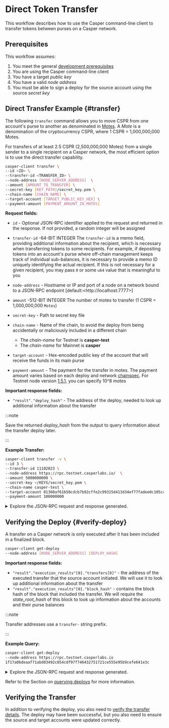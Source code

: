 # Direct Token Transfer

This workflow describes how to use the Casper command-line client to transfer tokens between purses on a Casper network.

## Prerequisites

This workflow assumes:

1.  You meet the general [development prerequisites](../../prerequisites.md)
2.  You are using the Casper command-line client
3.  You have a target *public key*
4.  You have a valid *node address*
5.  You must be able to sign a deploy for the source account using the source *secret key*

## Direct Transfer Example {#transfer}

The following `transfer` command allows you to move CSPR from one account's purse to another as denominated in [Motes](../../../concepts/design/casper-design.md#tokens-divisibility). A _Mote_ is a denomination of the cryptocurrency CSPR, where 1 CSPR = 1,000,000,000 Motes.

For transfers of at least 2.5 CSPR (2,500,000,000 Motes) from a single sender to a single recipient on a Casper network, the most efficient option is to use the direct transfer capability.

```bash
casper-client transfer \
--id <ID> \
--transfer-id <TRANSFER_ID> \
--node-address [NODE_SERVER_ADDRESS]  \
--amount [AMOUNT_TO_TRANSFER] \
--secret-key [KEY_PATH]/secret_key.pem \
--chain-name [CHAIN_NAME] \
--target-account [TARGET_PUBLIC_KEY_HEX] \
--payment-amount [PAYMENT_AMOUNT_IN_MOTES]
```

**Request fields:**

-   `id` - Optional JSON-RPC identifier applied to the request and returned in the response. If not provided, a random integer will be assigned
-   `transfer-id` -64-BIT INTEGER The `transfer-id` is a memo field, providing additional information about the recipient, which is necessary when transferring tokens to some recipients. For example, if depositing tokens into an account's purse where off-chain management keeps track of individual sub-balances, it is necessary to provide a memo ID uniquely identifying the actual recipient. If this is not necessary for a given recipient, you may pass `0` or some `u64` value that is meaningful to you
-   `node-address` - Hostname or IP and port of a node on a network bound to a JSON-RPC endpoint \[default:\<http://localhost:7777\>\]
-   `amount` -512-BIT INTEGER The number of motes to transfer (1 CSPR = 1,000,000,000 `Motes`)
-   `secret-key` - Path to secret key file
-   `chain-name` - Name of the chain, to avoid the deploy from being accidentally or maliciously included in a different chain

    -   The _chain-name_ for Testnet is **casper-test**
    -   The _chain-name_ for Mainnet is **casper**

-   `target-account` - Hex-encoded public key of the account that will receive the funds in its main purse
-   `payment-amount` - The payment for the transfer in motes. The payment amount varies based on each deploy and network [chainspec](../../../concepts/glossary/C.md#chainspec). For Testnet node version [1.5.1](https://github.com/casper-network/casper-node/blob/release-1.5.1/resources/production/chainspec.toml), you can specify 10^8 motes

**Important response fields:**

-   `"result"."deploy_hash"` - The address of the deploy, needed to look up additional information about the transfer

:::note

Save the returned _deploy_hash_ from the output to query information about the transfer deploy later.

:::

**Example Transfer:**

```bash
casper-client transfer -v \
--id 3 \
--transfer-id 11102023 \
--node-address https://rpc.testnet.casperlabs.io/  \
--amount 5000000000 \
--secret-key ~/KEYS/secret_key.pem \
--chain-name casper-test \
--target-account 01360af61b50cdcb7b92cffe2c99315d413d34ef77fadee0c105cc4f1d4120f986 \
--payment-amount 100000000
```

<details>
<summary>Explore the JSON-RPC request and response generated.</summary>

**JSON-RPC Request**:

```json
{
  "jsonrpc": "2.0",
  "method": "account_put_deploy",
  "params": {
    "deploy": {
      "hash": "1f17a0bdeaaf71abd03492c854cdf97f746432751721ce555e95b9cefe641e3c",
      "header": {
        "account": "0154d828baafa6858b92919c4d78f26747430dcbecb9aa03e8b44077dc6266cabf",
        "timestamp": "2023-10-12T14:59:40.760Z",
        "ttl": "30m",
        "gas_price": 1,
        "body_hash": "ea7e6a6cbdd4d761827cb627e162896bee3e771beda000550615c9b4fafa3a2d",
        "dependencies": [],
        "chain_name": "casper-test"
      },
      "payment": {
        "ModuleBytes": {
          "module_bytes": "",
          "args": [
            [
              "amount",
              {
                "cl_type": "U512",
                "bytes": "0400e1f505",
                "parsed": "100000000"
              }
            ]
          ]
        }
      },
      "session": {
        "Transfer": {
          "args": [
            [
              "amount",
              {
                "cl_type": "U512",
                "bytes": "0500f2052a01",
                "parsed": "5000000000"
              }
            ],
            [
              "target",
              {
                "cl_type": "PublicKey",
                "bytes": "01360af61b50cdcb7b92cffe2c99315d413d34ef77fadee0c105cc4f1d4120f986",
                "parsed": "01360af61b50cdcb7b92cffe2c99315d413d34ef77fadee0c105cc4f1d4120f986"
              }
            ],
            [
              "id",
              {
                "cl_type": {
                  "Option": "U64"
                },
                "bytes": "014767a90000000000",
                "parsed": 11102023
              }
            ]
          ]
        }
      },
      "approvals": [
        {
          "signer": "0154d828baafa6858b92919c4d78f26747430dcbecb9aa03e8b44077dc6266cabf",
          "signature": "01e53cb742ed13ff4f0584a3da0f22f5942a33e010965adf640c91204ae4bc7436f1e5534d338ffa117d193295214816445439781229d24a372085c316eac5e305"
        }
      ]
    }
  },
  "id": 3
}
```

**JSON-RPC Response**:

```json
{
  "jsonrpc": "2.0",
  "id": 3,
  "result": {
    "api_version": "1.5.3",
    "deploy_hash": "1f17a0bdeaaf71abd03492c854cdf97f746432751721ce555e95b9cefe641e3c"
  }
}
```

</details>

## Verifying the Deploy {#verify-deploy}

A transfer on a Casper network is only executed after it has been included in a finalized block.

```bash
casper-client get-deploy 
--node-address [NODE_SERVER_ADDRESS] [DEPLOY_HASH]
```

**Important response fields:**

-   `"result"."execution_results"[0]."transfers[0]"` - the address of the executed transfer that the source account initiated. We will use it to look up additional information about the transfer
-   `"result"."execution_results"[0]."block_hash"` - contains the block hash of the block that included the transfer. We will require the _state_root_hash_ of this block to look up information about the accounts and their purse balances

:::note

Transfer addresses use a `transfer-` string prefix.

:::

**Example Query:**

```bash
casper-client get-deploy 
--node-address https://rpc.testnet.casperlabs.io 
1f17a0bdeaaf71abd03492c854cdf97f746432751721ce555e95b9cefe641e3c
```

<details>
<summary>Explore the JSON-RPC request and response generated.</summary>

**JSON-RPC Request**:

```json
{
  "jsonrpc": "2.0",
  "method": "info_get_deploy",
  "params": {
    "deploy_hash": "1f17a0bdeaaf71abd03492c854cdf97f746432751721ce555e95b9cefe641e3c",
    "finalized_approvals": false
  },
  "id": -3447643973713335073
}
```

**JSON-RPC Response**:

```json
{
  "jsonrpc": "2.0",
  "result": {
    "api_version": "1.5.3",
    "deploy": {
      "hash": "1f17a0bdeaaf71abd03492c854cdf97f746432751721ce555e95b9cefe641e3c",
      "header": {
        "account": "0154d828baafa6858b92919c4d78f26747430dcbecb9aa03e8b44077dc6266cabf",
        "timestamp": "2023-10-12T14:59:40.760Z",
        "ttl": "30m",
        "gas_price": 1,
        "body_hash": "ea7e6a6cbdd4d761827cb627e162896bee3e771beda000550615c9b4fafa3a2d",
        "dependencies": [],
        "chain_name": "casper-test"
      },
      "payment": {
        "ModuleBytes": {
          "module_bytes": "",
          "args": [
            [
              "amount",
              {
                "cl_type": "U512",
                "bytes": "0400e1f505",
                "parsed": "100000000"
              }
            ]
          ]
        }
      },
      "session": {
        "Transfer": {
          "args": [
            [
              "amount",
              {
                "cl_type": "U512",
                "bytes": "0500f2052a01",
                "parsed": "5000000000"
              }
            ],
            [
              "target",
              {
                "cl_type": "PublicKey",
                "bytes": "01360af61b50cdcb7b92cffe2c99315d413d34ef77fadee0c105cc4f1d4120f986",
                "parsed": "01360af61b50cdcb7b92cffe2c99315d413d34ef77fadee0c105cc4f1d4120f986"
              }
            ],
            [
              "id",
              {
                "cl_type": {
                  "Option": "U64"
                },
                "bytes": "014767a90000000000",
                "parsed": 11102023
              }
            ]
          ]
        }
      },
      "approvals": [
        {
          "signer": "0154d828baafa6858b92919c4d78f26747430dcbecb9aa03e8b44077dc6266cabf",
          "signature": "01e53cb742ed13ff4f0584a3da0f22f5942a33e010965adf640c91204ae4bc7436f1e5534d338ffa117d193295214816445439781229d24a372085c316eac5e305"
        }
      ]
    },
    "execution_results": [
      {
        "block_hash": "aac51dad028ba8b3d6fec86a39252bbc4285d513fd57a8af4696ab5390ac5c2b",
        "result": {
          "Success": {
            "effect": {
              "operations": [],
              "transforms": [
                {
                  "key": "hash-8cf5e4acf51f54eb59291599187838dc3bc234089c46fc6ca8ad17e762ae4401",
                  "transform": "Identity"
                },
                {
                  "key": "account-hash-1ed5a1c39bea93c105f2d22c965a84b205b36734a377d05dbb103b6bfaa595a7",
                  "transform": "Identity"
                },
                {
                  "key": "account-hash-1ed5a1c39bea93c105f2d22c965a84b205b36734a377d05dbb103b6bfaa595a7",
                  "transform": "Identity"
                },
                {
                  "key": "hash-8cf5e4acf51f54eb59291599187838dc3bc234089c46fc6ca8ad17e762ae4401",
                  "transform": "Identity"
                },
                {
                  "key": "hash-8cf5e4acf51f54eb59291599187838dc3bc234089c46fc6ca8ad17e762ae4401",
                  "transform": "Identity"
                },
                {
                  "key": "hash-624dbe2395b9d9503fbee82162f1714ebff6b639f96d2084d26d944c354ec4c5",
                  "transform": "Identity"
                },
                {
                  "key": "hash-8cf5e4acf51f54eb59291599187838dc3bc234089c46fc6ca8ad17e762ae4401",
                  "transform": "Identity"
                },
                {
                  "key": "hash-010c3fe81b7b862e50c77ef9a958a05bfa98444f26f96f23d37a13c96244cfb7",
                  "transform": "Identity"
                },
                {
                  "key": "hash-010c3fe81b7b862e50c77ef9a958a05bfa98444f26f96f23d37a13c96244cfb7",
                  "transform": "Identity"
                },
                {
                  "key": "hash-9824d60dc3a5c44a20b9fd260a412437933835b52fc683d8ae36e4ec2114843e",
                  "transform": "Identity"
                },
                {
                  "key": "hash-010c3fe81b7b862e50c77ef9a958a05bfa98444f26f96f23d37a13c96244cfb7",
                  "transform": "Identity"
                },
                {
                  "key": "balance-11e6fc5354f61a004df98482376c45964b8b1557e8f2f13fb5f3adab5faa8be1",
                  "transform": "Identity"
                },
                {
                  "key": "balance-98d945f5324f865243b7c02c0417ab6eac361c5c56602fd42ced834a1ba201b6",
                  "transform": "Identity"
                },
                {
                  "key": "balance-11e6fc5354f61a004df98482376c45964b8b1557e8f2f13fb5f3adab5faa8be1",
                  "transform": {
                    "WriteCLValue": {
                      "cl_type": "U512",
                      "bytes": "06621c3e660301",
                      "parsed": "1114111876194"
                    }
                  }
                },
                {
                  "key": "balance-98d945f5324f865243b7c02c0417ab6eac361c5c56602fd42ced834a1ba201b6",
                  "transform": {
                    "AddUInt512": "100000000"
                  }
                },
                {
                  "key": "hash-8cf5e4acf51f54eb59291599187838dc3bc234089c46fc6ca8ad17e762ae4401",
                  "transform": "Identity"
                },
                {
                  "key": "account-hash-1ed5a1c39bea93c105f2d22c965a84b205b36734a377d05dbb103b6bfaa595a7",
                  "transform": "Identity"
                },
                {
                  "key": "account-hash-1ed5a1c39bea93c105f2d22c965a84b205b36734a377d05dbb103b6bfaa595a7",
                  "transform": "Identity"
                },
                {
                  "key": "hash-8cf5e4acf51f54eb59291599187838dc3bc234089c46fc6ca8ad17e762ae4401",
                  "transform": "Identity"
                },
                {
                  "key": "hash-8cf5e4acf51f54eb59291599187838dc3bc234089c46fc6ca8ad17e762ae4401",
                  "transform": "Identity"
                },
                {
                  "key": "hash-624dbe2395b9d9503fbee82162f1714ebff6b639f96d2084d26d944c354ec4c5",
                  "transform": "Identity"
                },
                {
                  "key": "hash-8cf5e4acf51f54eb59291599187838dc3bc234089c46fc6ca8ad17e762ae4401",
                  "transform": "Identity"
                },
                {
                  "key": "hash-010c3fe81b7b862e50c77ef9a958a05bfa98444f26f96f23d37a13c96244cfb7",
                  "transform": "Identity"
                },
                {
                  "key": "hash-010c3fe81b7b862e50c77ef9a958a05bfa98444f26f96f23d37a13c96244cfb7",
                  "transform": "Identity"
                },
                {
                  "key": "hash-9824d60dc3a5c44a20b9fd260a412437933835b52fc683d8ae36e4ec2114843e",
                  "transform": "Identity"
                },
                {
                  "key": "hash-010c3fe81b7b862e50c77ef9a958a05bfa98444f26f96f23d37a13c96244cfb7",
                  "transform": "Identity"
                },
                {
                  "key": "balance-11e6fc5354f61a004df98482376c45964b8b1557e8f2f13fb5f3adab5faa8be1",
                  "transform": "Identity"
                },
                {
                  "key": "balance-98d945f5324f865243b7c02c0417ab6eac361c5c56602fd42ced834a1ba201b6",
                  "transform": "Identity"
                },
                {
                  "key": "balance-11e6fc5354f61a004df98482376c45964b8b1557e8f2f13fb5f3adab5faa8be1",
                  "transform": {
                    "WriteCLValue": {
                      "cl_type": "U512",
                      "bytes": "06621c3e660301",
                      "parsed": "1114111876194"
                    }
                  }
                },
                {
                  "key": "balance-98d945f5324f865243b7c02c0417ab6eac361c5c56602fd42ced834a1ba201b6",
                  "transform": {
                    "AddUInt512": "100000000"
                  }
                },
                {
                  "key": "hash-010c3fe81b7b862e50c77ef9a958a05bfa98444f26f96f23d37a13c96244cfb7",
                  "transform": "Identity"
                },
                {
                  "key": "hash-010c3fe81b7b862e50c77ef9a958a05bfa98444f26f96f23d37a13c96244cfb7",
                  "transform": "Identity"
                },
                {
                  "key": "hash-9824d60dc3a5c44a20b9fd260a412437933835b52fc683d8ae36e4ec2114843e",
                  "transform": "Identity"
                },
                {
                  "key": "hash-010c3fe81b7b862e50c77ef9a958a05bfa98444f26f96f23d37a13c96244cfb7",
                  "transform": "Identity"
                },
                {
                  "key": "balance-11e6fc5354f61a004df98482376c45964b8b1557e8f2f13fb5f3adab5faa8be1",
                  "transform": "Identity"
                },
                {
                  "key": "balance-8294864177c2c1ec887a11dae095e487b5256ce6bd2a1f2740d0e4f28bd3251c",
                  "transform": "Identity"
                },
                {
                  "key": "balance-11e6fc5354f61a004df98482376c45964b8b1557e8f2f13fb5f3adab5faa8be1",
                  "transform": {
                    "WriteCLValue": {
                      "cl_type": "U512",
                      "bytes": "06622a383c0201",
                      "parsed": "1109111876194"
                    }
                  }
                },
                {
                  "key": "balance-8294864177c2c1ec887a11dae095e487b5256ce6bd2a1f2740d0e4f28bd3251c",
                  "transform": {
                    "AddUInt512": "5000000000"
                  }
                },
                {
                  "key": "transfer-0de7250864e67aa76626a844dcc931e615284a13a110df3f97cec9e3e97af405",
                  "transform": {
                    "WriteTransfer": {
                      "deploy_hash": "1f17a0bdeaaf71abd03492c854cdf97f746432751721ce555e95b9cefe641e3c",
                      "from": "account-hash-e70dbca48c2d31bc2d754e51860ceaa8a1a49dc627b20320b0ecee1b6d9ce655",
                      "to": "account-hash-1ed5a1c39bea93c105f2d22c965a84b205b36734a377d05dbb103b6bfaa595a7",
                      "source": "uref-11e6fc5354f61a004df98482376c45964b8b1557e8f2f13fb5f3adab5faa8be1-007",
                      "target": "uref-8294864177c2c1ec887a11dae095e487b5256ce6bd2a1f2740d0e4f28bd3251c-004",
                      "amount": "5000000000",
                      "gas": "0",
                      "id": 11102023
                    }
                  }
                },
                {
                  "key": "deploy-1f17a0bdeaaf71abd03492c854cdf97f746432751721ce555e95b9cefe641e3c",
                  "transform": {
                    "WriteDeployInfo": {
                      "deploy_hash": "1f17a0bdeaaf71abd03492c854cdf97f746432751721ce555e95b9cefe641e3c",
                      "transfers": [
                        "transfer-0de7250864e67aa76626a844dcc931e615284a13a110df3f97cec9e3e97af405"
                      ],
                      "from": "account-hash-e70dbca48c2d31bc2d754e51860ceaa8a1a49dc627b20320b0ecee1b6d9ce655",
                      "source": "uref-11e6fc5354f61a004df98482376c45964b8b1557e8f2f13fb5f3adab5faa8be1-007",
                      "gas": "100000000"
                    }
                  }
                },
                {
                  "key": "hash-8cf5e4acf51f54eb59291599187838dc3bc234089c46fc6ca8ad17e762ae4401",
                  "transform": "Identity"
                },
                {
                  "key": "hash-8cf5e4acf51f54eb59291599187838dc3bc234089c46fc6ca8ad17e762ae4401",
                  "transform": "Identity"
                },
                {
                  "key": "hash-624dbe2395b9d9503fbee82162f1714ebff6b639f96d2084d26d944c354ec4c5",
                  "transform": "Identity"
                },
                {
                  "key": "hash-8cf5e4acf51f54eb59291599187838dc3bc234089c46fc6ca8ad17e762ae4401",
                  "transform": "Identity"
                },
                {
                  "key": "balance-98d945f5324f865243b7c02c0417ab6eac361c5c56602fd42ced834a1ba201b6",
                  "transform": "Identity"
                },
                {
                  "key": "hash-8cf5e4acf51f54eb59291599187838dc3bc234089c46fc6ca8ad17e762ae4401",
                  "transform": "Identity"
                },
                {
                  "key": "hash-010c3fe81b7b862e50c77ef9a958a05bfa98444f26f96f23d37a13c96244cfb7",
                  "transform": "Identity"
                },
                {
                  "key": "hash-9824d60dc3a5c44a20b9fd260a412437933835b52fc683d8ae36e4ec2114843e",
                  "transform": "Identity"
                },
                {
                  "key": "hash-010c3fe81b7b862e50c77ef9a958a05bfa98444f26f96f23d37a13c96244cfb7",
                  "transform": "Identity"
                },
                {
                  "key": "balance-98d945f5324f865243b7c02c0417ab6eac361c5c56602fd42ced834a1ba201b6",
                  "transform": "Identity"
                },
                {
                  "key": "balance-da632bfba17f4a7882581de2a37219be71628600ccd0df83f1d42465bd018537",
                  "transform": "Identity"
                },
                {
                  "key": "balance-98d945f5324f865243b7c02c0417ab6eac361c5c56602fd42ced834a1ba201b6",
                  "transform": {
                    "WriteCLValue": {
                      "cl_type": "U512",
                      "bytes": "00",
                      "parsed": "0"
                    }
                  }
                },
                {
                  "key": "balance-da632bfba17f4a7882581de2a37219be71628600ccd0df83f1d42465bd018537",
                  "transform": {
                    "AddUInt512": "100000000"
                  }
                }
              ]
            },
            "transfers": [
              "transfer-0de7250864e67aa76626a844dcc931e615284a13a110df3f97cec9e3e97af405"
            ],
            "cost": "100000000"
          }
        }
      }
    ]
  },
  "id": -3447643973713335073
}
```

</details>

Refer to the Section on [querying deploys](../../../resources/beginner/querying-network.md#querying-deploys) for more information.

## Verifying the Transfer

In addition to verifying the deploy, you also need to [verify the transfer details](./verify-transfer.md). The deploy may have been successful, but you also need to ensure the source and target accounts were updated correctly.